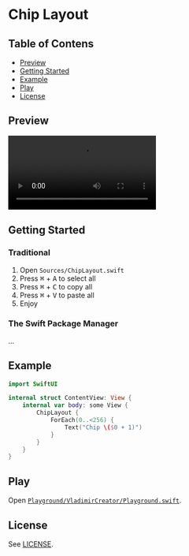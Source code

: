 # Chip Layout

## Table of Contens
- [Preview](#preview)
- [Getting Started](#getting-tarted)
- [Example](#example)
- [Play](#play)
- [License](#license)

## Preview
![Preview](/Assets/RPReplay_Final1695936676.mov)

## Getting Started
### Traditional
1. Open `Sources/ChipLayout.swift`
2. Press <kbd>⌘</kbd> + <kbd>A</kbd> to select all
3. Press <kbd>⌘</kbd> + <kbd>C</kbd> to copy all
4. Press <kbd>⌘</kbd> + <kbd>V</kbd> to paste all
5. Enjoy

### The Swift Package Manager
...

## Example
```swift
import SwiftUI

internal struct ContentView: View {
    internal var body: some View {
        ChipLayout {
            ForEach(0..<256) {
                Text("Chip \($0 + 1)")
            }
        }
    }
}
```

## Play
Open [`Playground/VladimirCreator/Playground.swift`](Playground/VladimirCreator/Playground.swift).

## License
See [LICENSE](LICENSE).
